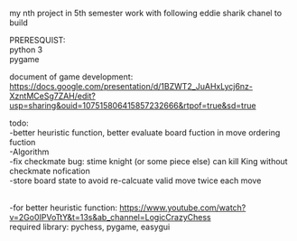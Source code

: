 my nth project in 5th semester
work with following eddie sharik chanel to build 

PRERESQUIST:<br>
python 3<br>
pygame <br>

document of game development: https://docs.google.com/presentation/d/1BZWT2_JuAHxLycj6nz-XzntMCeSg7ZAH/edit?usp=sharing&ouid=107515806415857232666&rtpof=true&sd=true

todo:
<br>-better heuristic function, better evaluate board fuction in move ordering fuction
<br>-Algorithm
<br>-fix checkmate bug: stime knight (or some piece else) can kill King without checkmate nofication
<br>-store board state to avoid re-calcuate valid move twice each move

<br>-for better heuristic function: https://www.youtube.com/watch?v=2Go0IPVoTtY&t=13s&ab_channel=LogicCrazyChess 
<br> required library: pychess, pygame, easygui</br>
